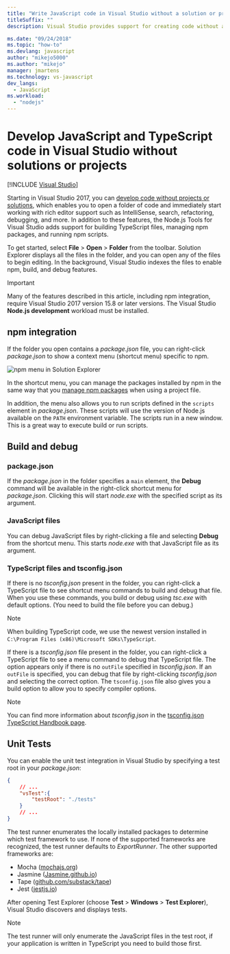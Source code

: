 ```yaml
---
title: "Write JavaScript code in Visual Studio without a solution or project"
titleSuffix: ""
description: Visual Studio provides support for creating code without a dependence on a project file or solution file

ms.date: "09/24/2018"
ms.topic: "how-to"
ms.devlang: javascript
author: "mikejo5000"
ms.author: "mikejo"
manager: jmartens
ms.technology: vs-javascript
dev_langs:
  - JavaScript
ms.workload:
  - "nodejs"
---
```

# Develop JavaScript and TypeScript code in Visual Studio without solutions or projects

 [!INCLUDE [Visual Studio](~/includes/applies-to-version/vs-windows-only.md)]

Starting in Visual Studio 2017, you can [develop code without projects or solutions](../ide/develop-code-in-visual-studio-without-projects-or-solutions.md), which enables you to open a folder of code and immediately start working with rich editor support such as IntelliSense, search, refactoring, debugging, and more. In addition to these features, the Node.js Tools for Visual Studio adds support for building TypeScript files, managing npm packages, and running npm scripts.

To get started, select **File** > **Open** > **Folder** from the toolbar. Solution Explorer displays all the files in the folder, and you can open any of the files to begin editing. In the background, Visual Studio indexes the files to enable npm, build, and debug features.

> [!IMPORTANT]
> Many of the features described in this article, including npm integration, require Visual Studio 2017 version 15.8 or later versions. The Visual Studio **Node.js development** workload must be installed.

## npm integration

If the folder you open contains a *package.json* file, you can right-click *package.json* to show a context menu (shortcut menu) specific to npm.

![npm menu in Solution Explorer](../javascript/media/solution-explorer-npm-ctx.png)

In the shortcut menu, you can manage the packages installed by npm in the same way that you
[manage npm packages](npm-package-management.md) when using a project file.

In addition, the menu also allows you to run scripts defined in the `scripts` element in *package.json*. These scripts will use the version of Node.js available on the `PATH` environment variable. The scripts run in a new window. This is a great way to execute build or run scripts.

## Build and debug

### package.json
If the *package.json* in the folder specifies a `main` element, the **Debug** command will be available in the right-click shortcut menu for *package.json*.
Clicking this will start *node.exe* with the specified script as its argument.

### JavaScript files
You can debug JavaScript files by right-clicking a file and selecting **Debug** from the shortcut menu. This starts *node.exe* with that JavaScript file as its argument.

### TypeScript files and tsconfig.json
If there is no *tsconfig.json* present in the folder, you can right-click a TypeScript file to see shortcut menu commands to build and debug that file. When you use these commands, you build or debug using *tsc.exe* with default options. (You need to build the file before you can debug.)

> [!NOTE]
> When building TypeScript code, we use the newest version installed in `C:\Program Files (x86)\Microsoft SDKs\TypeScript`.

If there is a *tsconfig.json* file present in the folder, you can right-click a TypeScript file to see a menu command to debug that TypeScript file. The option appears only if there is no `outFile` specified in *tsconfig.json*. If an `outFile` is specified, you can debug that file by right-clicking *tsconfig.json* and selecting the correct option. The `tsconfig.json` file also gives you a build option to allow you to specify compiler options.

> [!NOTE]
> You can find more information about *tsconfig.json* in the
[tsconfig.json TypeScript Handbook page](https://www.typescriptlang.org/docs/handbook/tsconfig-json.html).

## Unit Tests
You can enable the unit test integration in Visual Studio by specifying a test root in your *package.json*:

```json
{
    // ...
    "vsTest":{
        "testRoot": "./tests"
    }
    // ...
}
```

The test runner enumerates the locally installed packages to determine which test framework to use.
If none of the supported frameworks are recognized, the test runner defaults to *ExportRunner*. The other
supported frameworks are:
* Mocha ([mochajs.org](https://mochajs.org/))
* Jasmine ([Jasmine.github.io](https://jasmine.github.io/))
* Tape ([github.com/substack/tape](https://github.com/substack/tape))
* Jest ([jestjs.io](https://jestjs.io/))

After opening Test Explorer (choose **Test** > **Windows** > **Test Explorer**), Visual Studio discovers and displays tests.

> [!NOTE]
> The test runner will only enumerate the JavaScript files in the test root, if your application is written in
> TypeScript you need to build those first.
